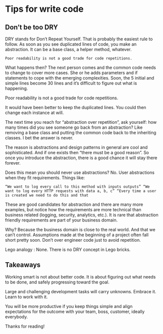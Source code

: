 # Tips for write code

## Don’t be too DRY
DRY stands for Don’t Repeat Yourself. 
That is probably the easiest rule to follow. 
As soon as you see duplicated lines of code, you make an abstraction. 
It can be a base class, a helper method, whatever.

`Poor readability is not a good trade for code repetitions.`



What happens then? The next person comes and the common code needs to change to cover more cases. She or he adds parameters and if statements to cope with the emerging complexities. Soon, the 5 initial and simple lines become 30 lines and it’s difficult to figure out what is happening. 

Poor readability is not a good trade for code repetitions.

It would have been better to keep the duplicated lines. You could then change each instance at will.

The next time you reach for “abstraction over repetition”, ask yourself: how many times did you see someone go back from an abstraction? Like removing a base class and putting the common code back to the inheriting classes. I bet the answer is never.

The reason is abstractions and design patterns in general are cool and sophisticated. And if one exists then “there must be a good reason”. So once you introduce the abstraction, there is a good chance it will stay there forever.

Does this mean you should never use abstractions? No. User abstractions when they fit requirements. Things like:

`“We want to log every call to this method with inputs outputs”
“We want to log every HTTP requests with data a, b, c”
“Every time a user is created we need to do this and that`

These are good candidates for abstraction and there are many more examples, but notice how the requirements are more technical than business related (logging, security, analytics, etc.). It is rare that abstraction friendly requirements are part of your business domain.

Why? Because the business domain is close to the real world. And that we can’t control. Assumptions made at the beginning of a project often fall short pretty soon. Don’t over engineer code just to avoid repetition.

Lego analogy : None. There is no DRY concept in Lego bricks.

## Takeaways
Working smart is not about better code. It is about figuring out what needs to be done, and safely progressing toward the goal.

Large and challenging development tasks will carry unknowns. Embrace it. Learn to work with it.

You will be more productive if you keep things simple and align expectations for the outcome with your team, boss, customer, ideally everybody.

Thanks for reading!
